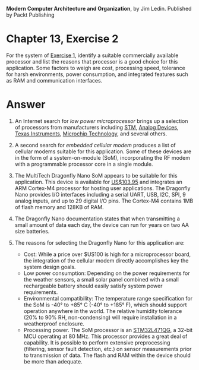 __Modern Computer Architecture and Organization__, by Jim Ledin. Published by Packt Publishing
# Chapter 13, Exercise 2

For the system of [Exercise 1](Ex__1_weather_sys_diagram.md), identify a suitable commercially available processor and list the reasons that processor is a good choice for this application. Some factors to weigh are cost, processing speed, tolerance for harsh environments, power consumption, and integrated features such as RAM and communication interfaces.

# Answer
1. An Internet search for *low power microprocessor* brings up a selection of processors from manufacturers including [STM](https://www.st.com/en/microcontrollers-microprocessors/stm32-ultra-low-power-mcus.html), [Analog Devices](https://www.analog.com/en/products/processors-dsp/microcontrollers/ultra-low-power-microcontrollers.html), [Texas Instruments](http://www.ti.com/microcontrollers/msp430-ultra-low-power-mcus/overview.html), [Microchip Technology](https://www.microchip.com/design-centers/lowpower), and several others.

1. A second search for *embedded cellular modem* produces a list of cellular modems suitable for this application. Some of these devices are in the form of a system-on-module (SoM), incorporating the RF modem with a programmable processor core in a single module.

1. The MultiTech Dragonfly Nano SoM appears to be suitable for this application. This device is available for [US$103.95](https://www.digikey.com/product-detail/en/multi-tech-systems-inc/MTQN-MNG1-B01-R1-SP/591-MTQN-MNG1-B01-R1-SP-ND/10269021) and integrates an ARM Cortex-M4 processor for hosting user applications. The Dragonfly Nano provides I/O interfaces including a serial UART, USB, I2C, SPI, 9 analog inputs, and up to 29 digital I/O pins. The Cortex-M4 contains 1MB of flash memory and 128KB of RAM.

1. The Dragonfly Nano documentation states that when transmitting a small amount of data each day, the device can run for years on two AA size batteries.

1. The reasons for selecting the Dragonfly Nano for this application are:
   * Cost: While a price over $US100 is high for a microprocessor board, the integration of the cellular modem directly accomplishes key the system design goals.
   * Low power consumption: Depending on the power requirements for the weather sensors, a small solar panel combined with a small rechargeable battery should easily satisfy system power requirements.
   * Environmental compatibility: The temperature range specification for the SoM is -40° to +85° C (-40° to +185° F), which should support operation anywhere in the world. The relative humidity tolerance (20% to 90% RH, non-condensing) will require installation in a weatherproof enclosure.
   * Processing power. The SoM processor is an [STM32L471QG](https://www.st.com/en/microcontrollers-microprocessors/stm32l4-series.html), a 32-bit MCU operating at 80 MHz. This processor provides a great deal of capability. It is possible to perform extensive preprocessing (filtering, sensor fault detection, etc.) on sensor measurements prior to transmission of data. The flash and RAM within the device should be more than adequate.